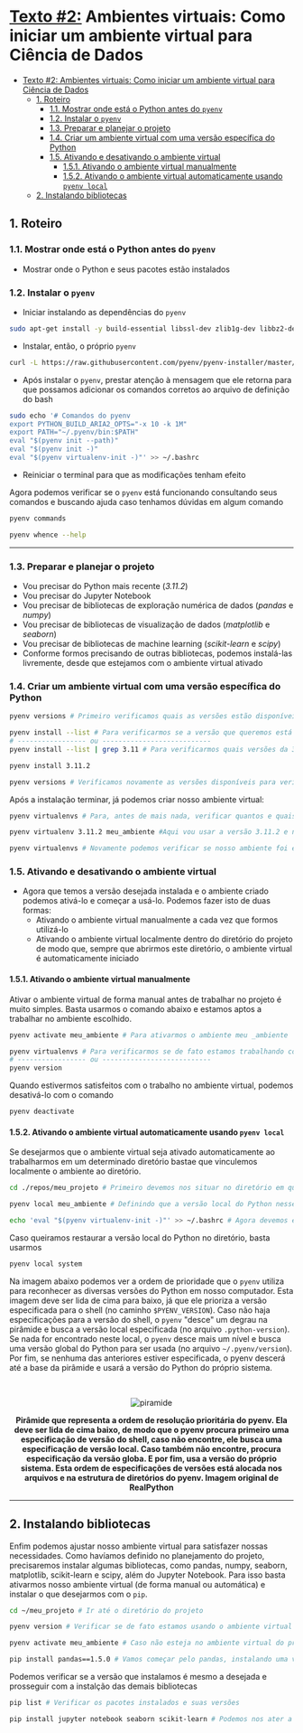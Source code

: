 # <u>Texto #2:</u> Ambientes virtuais: Como iniciar um ambiente virtual para Ciência de Dados

<!-- TOC -->

- [Texto #2: Ambientes virtuais: Como iniciar um ambiente virtual para Ciência de Dados](#texto-2-ambientes-virtuais-como-iniciar-um-ambiente-virtual-para-ciência-dedados)
  - [1. Roteiro](#1-roteiro)
    - [1.1. Mostrar onde está o Python antes do `pyenv`](#11-mostrar-onde-está-o-python-antes-do-pyenv)
    - [1.2. Instalar o `pyenv`](#12-instalar-o-pyenv)
    - [1.3. Preparar e planejar o projeto](#13-preparar-e-planejar-o-projeto)
    - [1.4. Criar um ambiente virtual com uma versão específica do Python](#14-criar-um-ambiente-virtual-com-uma-versão-específica-do-python)
    - [1.5. Ativando e desativando o ambiente virtual](#15-ativando-e-desativando-o-ambiente-virtual)
      - [1.5.1. Ativando o ambiente virtual manualmente](#151-ativando-o-ambiente-virtual-manualmente)
      - [1.5.2. Ativando o ambiente virtual automaticamente usando `pyenv local`](#152-ativando-o-ambiente-virtual-automaticamente-usando-pyenv-local)
  - [2. Instalando bibliotecas](#2-instalando-bibliotecas)

<!-- /TOC -->

## 1. Roteiro

### 1.1. Mostrar onde está o Python antes do `pyenv`
- Mostrar onde o Python e seus pacotes estão instalados

### 1.2. Instalar o `pyenv`
- Iniciar instalando as dependências do `pyenv`
```bash
sudo apt-get install -y build-essential libssl-dev zlib1g-dev libbz2-dev libreadline-dev libsqlite3-dev wget curl llvm gettext libncurses5-dev tk-dev tcl-dev blt-dev libgdbm-dev git python2-dev python3-dev aria2
```

- Instalar, então, o próprio `pyenv`
```bash
curl -L https://raw.githubusercontent.com/pyenv/pyenv-installer/master/bin/pyenv-installer | bash
```

- Após instalar o `pyenv`, prestar atenção à mensagem que ele retorna para que possamos adicionar os comandos corretos ao arquivo de definição do bash
```bash
sudo echo '# Comandos do pyenv
export PYTHON_BUILD_ARIA2_OPTS="-x 10 -k 1M"
export PATH="~/.pyenv/bin:$PATH"
eval "$(pyenv init --path)"
eval "$(pyenv init -)"
eval "$(pyenv virtualenv-init -)"' >> ~/.bashrc
```

- Reiniciar o terminal para que as modificações tenham efeito

Agora podemos verificar se o `pyenv` está funcionando consultando seus comandos e buscando ajuda caso tenhamos dúvidas em algum comando
```bash
pyenv commands

pyenv whence --help
```

---

### 1.3. Preparar e planejar o projeto
- Vou precisar do Python mais recente (*3.11.2*)
- Vou precisar do Jupyter Notebook
- Vou precisar de bibliotecas de exploração numérica de dados (*pandas* e *numpy*)
- Vou precisar de bibliotecas de visualização de dados (*matplotlib* e *seaborn*)
- Vou precisar de bibliotecas de machine learning (*scikit-learn* e *scipy*)
- Conforme formos precisando de outras bibliotecas, podemos instalá-las livremente, desde que estejamos com o ambiente virtual ativado


### 1.4. Criar um ambiente virtual com uma versão específica do Python
```bash
pyenv versions # Primeiro verificamos quais as versões estão disponíveis no computador

pyenv install --list # Para verificarmos se a versão que queremos está lá
# ----------------- ou ---------------------------
pyenv install --list | grep 3.11 # Para verificarmos quais versões da 3.11 estão disponíveis

pyenv install 3.11.2

pyenv versions # Verificamos novamente as versões disponíveis para verificarmos que a 3.11.2 agora está lá
```

Após a instalação terminar, já podemos criar nosso ambiente virtual:
```bash
pyenv virtualenvs # Para, antes de mais nada, verificar quantos e quais ambientes virtuais nós temos

pyenv virtualenv 3.11.2 meu_ambiente #Aqui vou usar a versão 3.11.2 e nomear o novo ambiente virtual de "meu_ambiente"

pyenv virtualenvs # Novamente podemos verificar se nosso ambiente foi efetivamente criado
```

### 1.5. Ativando e desativando o ambiente virtual

- Agora que temos a versão desejada instalada e o ambiente criado podemos ativá-lo e começar a usá-lo. Podemos fazer isto de duas formas:
  - Ativando o ambiente virtual manualmente a cada vez que formos utilizá-lo
  - Ativando o ambiente virtual localmente dentro do diretório do projeto de modo que, sempre que abrirmos este diretório, o ambiente virtual é automaticamente iniciado

#### 1.5.1. Ativando o ambiente virtual manualmente 
Ativar o ambiente virtual de forma manual antes de trabalhar no projeto é muito simples. Basta usarmos o comando abaixo e estamos aptos a trabalhar no ambiente escolhido.
```bash
pyenv activate meu_ambiente # Para ativarmos o ambiente meu _ambiente

pyenv virtualenvs # Para verificarmos se de fato estamos trabalhando com o ambiente que desejamos
# ----------------- ou ---------------------------
pyenv version 
```

Quando estivermos satisfeitos com o trabalho no ambiente virtual, podemos desativá-lo com o comando

```bash
pyenv deactivate
```

#### 1.5.2. Ativando o ambiente virtual automaticamente usando `pyenv local`
Se desejarmos que o ambiente virtual seja ativado automaticamente ao trabalharmos em um determinado diretório bastae que vinculemos localmente o ambiente ao diretório.
```bash
cd ./repos/meu_projeto # Primeiro devemos nos situar no diretório em que desejamos vincular 

pyenv local meu_ambiente # Definindo que a versão local do Python nesse diretório é a do ambiente meu_ambiente. Isto cria uma entrada no arquivo .python-version

echo 'eval "$(pyenv virtualenv-init -)"' >> ~/.bashrc # Agora devemos explicitar ao inicializador do bash que ele deve ler a virtualenv assim que entrarmos no diretório
```

Caso queiramos restaurar a versão local do Python no diretório, basta usarmos
```bash
pyenv local system
```

Na imagem abaixo podemos ver a ordem de prioridade que o `pyenv` utiliza para reconhecer as diversas versões do Python em nosso computador. Esta imagem deve ser lida de cima para baixo, já que ele prioriza a versão especificada para o shell (no caminho `$PYENV_VERSION`). Caso não haja especificações para a versão do shell, o `pyenv` "desce" um degrau na pirâmide e busca a versão local especificada (no arquivo `.python-version`). Se nada for encontrado neste local, o `pyenv` desce mais um nível e busca uma versão global do Python para ser usada (no arquivo `~/.pyenv/version`). Por fim, se nenhuma das anteriores estiver especificada, o pyenv descerá até a base da pirâmide e usará a versão do Python do próprio sistema. 

<br>
<p align="center">
<img src="/home/bruno/repos/TheVirtualEnvironmentalist/#2_Tutorial_VirtualEnv/imgs/pyenv-pyramid.png" alt="piramide" >
<figcaption align = "center"><b>Pirâmide que representa a ordem de resolução prioritária do pyenv. Ela deve ser lida de cima baixo, de modo que o pyenv procura primeiro uma especificação de versão do shell, caso não encontre, ele busca uma especificação de versão local. Caso também não encontre, procura especificação da versão globa. E por fim, usa a versão do próprio sistema. Esta ordem de especificações de versões está alocada nos arquivos e na estrutura de diretórios do pyenv. Imagem original de RealPython</b></figcaption>
</p>

---

## 2. Instalando bibliotecas
Enfim podemos ajustar nosso ambiente virtual para satisfazer nossas necessidades. Como havíamos definido no planejamento do projeto, precisaremos instalar algumas bibliotecas, como pandas, numpy, seaborn, matplotlib, scikit-learn e scipy, além do Jupyter Notebook. Para isso basta ativarmos nosso ambiente virtual (de forma manual ou automática) e instalar o que desejarmos com o `pip`.

```bash
cd ~/meu_projeto # Ir até o diretório do projeto

pyenv version # Verificar se de fato estamos usando o ambiente virtual desejado 

pyenv activate meu_ambiente # Caso não esteja no ambiente virtual do projeto

pip install pandas==1.5.0 # Vamos começar pelo pandas, instalando uma versão antiga para comparar com a que já está instalada no ambiente global
```

Podemos verificar se a versão que instalamos é mesmo a desejada e prosseguir com a instalção das demais bibliotecas
```bash
pip list # Verificar os pacotes instalados e suas versões

pip install jupyter notebook seaborn scikit-learn # Podemos nos ater a estes, já que os demais pacotes são dependências destes e serão instalados de qualquer forma 
```